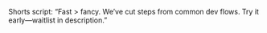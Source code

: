 Shorts script:
“Fast > fancy. We’ve cut steps from common dev flows. Try it early—waitlist in
description.”
